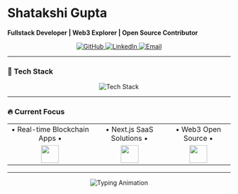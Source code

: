 # Shatakshi Gupta  
**Fullstack Developer | Web3 Explorer | Open Source Contributor**  

<div align="center">
  <a href="https://github.com/shatakshi-gupta-gqits">
    <img src="https://img.shields.io/badge/GitHub-100000?style=for-the-badge&logo=github&logoColor=white" alt="GitHub"/>
  </a>
  <a href="https://linkedin.com/in/shatakshil">
    <img src="https://img.shields.io/badge/LinkedIn-0077B5?style=for-the-badge&logo=linkedin&logoColor=white" alt="LinkedIn"/>
  </a>
  <a href="mailto:shatakshig2005@gmail.com">
    <img src="https://img.shields.io/badge/Gmail-D14836?style=for-the-badge&logo=gmail&logoColor=white" alt="Email"/>
  </a>
</div>

---

### 🚀 Tech Stack  
<div align="center">
  <img src="https://skillicons.dev/icons?i=js,ts,java,react,nextjs,tailwind,nodejs,express,mongodb,postgres,aws,linux,git,figma,docker,spring,threejs,solidity,web3,perline=6" alt="Tech Stack"/>
</div>

---

### 🔥 Current Focus  
<div align="center">
  <table>
    <tr>
      <td align="center">• Real-time Blockchain Apps •</td>
      <td align="center">• Next.js SaaS Solutions •</td>
      <td align="center">• Web3 Open Source •</td>
    </tr>
    <tr>
      <td align="center"><img src="https://img.icons8.com/nolan/64/ethereum.png" width="40"/></td>
      <td align="center"><img src="https://img.icons8.com/color/48/000000/nextjs.png" width="40"/></td>
      <td align="center"><img src="https://img.icons8.com/color/48/000000/open-source.png" width="40"/></td>
    </tr>
  </table>
</div>

---

<div align="center">
  <img src="https://readme-typing-svg.demolab.com?font=Fira+Code&size=22&duration=3000&pause=1000&color=7A3EFF&center=true&vCenter=true&width=500&lines=Building+scalable+web+solutions;Exploring+blockchain+possibilities;Open+to+collaborations!" alt="Typing Animation"/>
</div>
